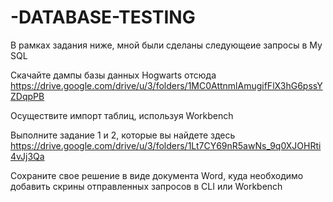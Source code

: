 # -DATABASE-TESTING

В рамках задания ниже, мной были сделаны следующеие запросы в My SQL

Скачайте дампы базы данных Hogwarts отсюда https://drive.google.com/drive/u/3/folders/1MC0AttnmlAmugifFlX3hG6pssYZDqpPB

Осуществите импорт таблиц, используя Workbench

Выполните задание 1 и 2, которые вы найдете здесь https://drive.google.com/drive/u/3/folders/1Lt7CY69nR5awNs_9q0XJOHRti4vJj3Qa

Сохраните свое решение в виде документа Word, куда необходимо добавить скрины отправленных запросов в CLI или Workbench
